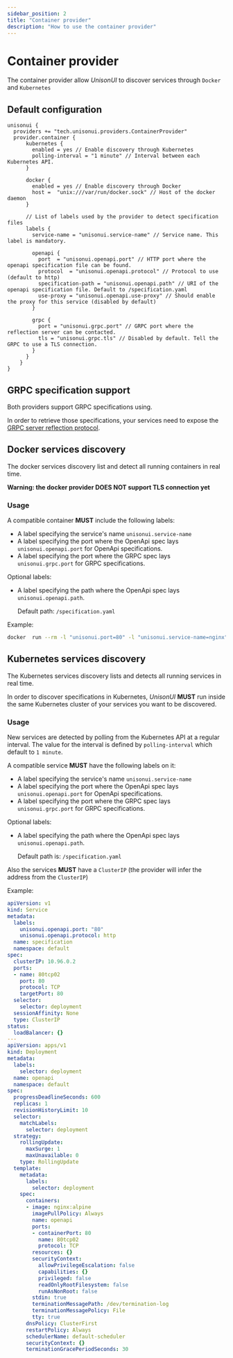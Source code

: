 ```yaml
---
sidebar_position: 2
title: "Container provider"
description: "How to use the container provider"
---
```


# Container provider

The container provider allow *UnisonUI* to discover services through `Docker` and `Kubernetes`

## Default configuration

```hocon
unisonui {
  providers += "tech.unisonui.providers.ContainerProvider"
  provider.container {
      kubernetes {
        enabled = yes // Enable discovery through Kubernetes
        polling-interval = "1 minute" // Interval between each Kubernetes API.
      }

      docker {
        enabled = yes // Enable discovery through Docker
        host =  "unix:///var/run/docker.sock" // Host of the docker daemon
      }

      // List of labels used by the provider to detect specification files
      labels {
        service-name = "unisonui.service-name" // Service name. This label is mandatory.

        openapi {
          port  = "unisonui.openapi.port" // HTTP port where the openapi specification file can be found.
          protocol  = "unisonui.openapi.protocol" // Protocol to use (default to http)
          specification-path = "unisonui.openapi.path" // URI of the openapi specification file. Default to /specification.yaml
          use-proxy = "unisonui.openapi.use-proxy" // Should enable the proxy for this service (disabled by default)
        }

        grpc {
          port = "unisonui.grpc.port" // GRPC port where the reflection server can be contacted.
          tls = "unisonui.grpc.tls" // Disabled by default. Tell the GRPC to use a TLS connection.
        }
      }
    }
}
```

## GRPC specification support

Both providers support GRPC specifications using.

In order to retrieve those specifications, your services need to expose the
[GRPC server reflection protocol](https://github.com/grpc/grpc/blob/master/doc/server-reflection.md).

## Docker services discovery

The docker services discovery list and detect all running containers in real time.

**Warning: the docker provider DOES NOT support TLS connection yet**

### Usage

A compatible container **MUST** include the following labels:

- A label specifying the service's name `unisonui.service-name`
- A label specifying the port where the OpenApi spec lays `unisonui.openapi.port` for OpenApi specifications.
- A label specifying the port where the GRPC spec lays `unisonui.grpc.port` for GRPC specifications.

Optional labels:

- A label specifying the path where the OpenApi spec lays `unisonui.openapi.path`.
  
  Default path: `/specification.yaml`

Example:

```sh
docker  run --rm -l "unisonui.port=80" -l "unisonui.service-name=nginx" -v $(pwd):/usr/share/nginx/html:ro nginx:alpine
```

## Kubernetes services discovery

The Kubernetes services discovery lists and detects all running services in real time.

In order to discover specifications in Kubernetes, *UnisonUI* **MUST** run inside the same Kubernetes cluster of your services you want to be discovered.

### Usage

New services are detected by polling from the Kubernetes API at a regular interval.
The value for the interval is defined by `polling-interval` which default to `1 minute`.

A compatible service **MUST** have the following labels on it:

- A label specifying the service's name `unisonui.service-name`
- A label specifying the port where the OpenApi spec lays `unisonui.openapi.port` for OpenApi specifications.
- A label specifying the port where the GRPC spec lays `unisonui.grpc.port` for GRPC specifications.

Optional labels:

- A label specifying the path where the OpenApi spec lays `unisonui.openapi.path`.
  
  Default path is: `/specification.yaml`

Also the services **MUST** have a `ClusterIP` (the provider will infer the address from the `ClusterIP`)

Example:

```yaml
apiVersion: v1
kind: Service
metadata:
  labels:
    unisonui.openapi.port: "80"
    unisonui.openapi.protocol: http
  name: specification
  namespace: default
spec:
  clusterIP: 10.96.0.2
  ports:
  - name: 80tcp02
    port: 80
    protocol: TCP
    targetPort: 80
  selector:
    selector: deployment
  sessionAffinity: None
  type: ClusterIP
status:
  loadBalancer: {}
---
apiVersion: apps/v1
kind: Deployment
metadata:
  labels:
    selector: deployment
  name: openapi
  namespace: default
spec:
  progressDeadlineSeconds: 600
  replicas: 1
  revisionHistoryLimit: 10
  selector:
    matchLabels:
      selector: deployment
  strategy:
    rollingUpdate:
      maxSurge: 1
      maxUnavailable: 0
    type: RollingUpdate
  template:
    metadata:
      labels:
        selector: deployment
    spec:
      containers:
      - image: nginx:alpine
        imagePullPolicy: Always
        name: openapi
        ports:
        - containerPort: 80
          name: 80tcp02
          protocol: TCP
        resources: {}
        securityContext:
          allowPrivilegeEscalation: false
          capabilities: {}
          privileged: false
          readOnlyRootFilesystem: false
          runAsNonRoot: false
        stdin: true
        terminationMessagePath: /dev/termination-log
        terminationMessagePolicy: File
        tty: true
      dnsPolicy: ClusterFirst
      restartPolicy: Always
      schedulerName: default-scheduler
      securityContext: {}
      terminationGracePeriodSeconds: 30
```
